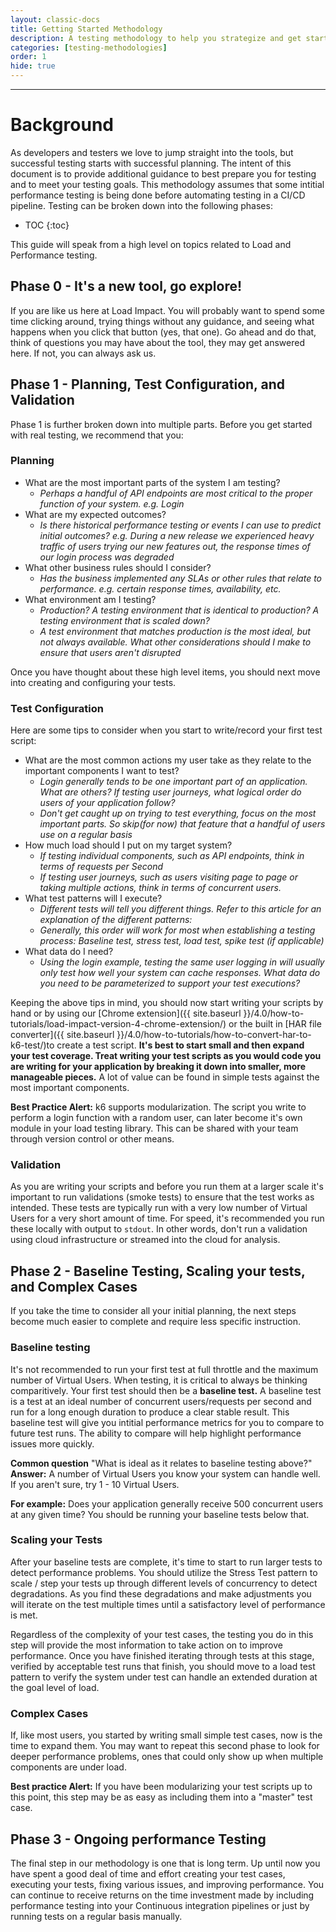 ```yaml
---
layout: classic-docs
title: Getting Started Methodology
description: A testing methodology to help you strategize and get started.
categories: [testing-methodologies]
order: 1
hide: true
---
```


***


<h1>Background</h1>

As developers and testers we love to jump straight into the tools, but successful testing starts with successful planning. The intent of this document is to provide additional guidance to best prepare you for testing and to meet your testing goals. This methodology assumes that some intitial performance testing is being done before automating testing in a CI/CD pipeline. Testing can be broken down into the following phases:

- TOC
{:toc}

This guide will speak from a high level on topics related to Load and Performance testing.

## Phase 0 - It's a new tool, go explore!

If you are like us here at Load Impact.  You will probably want to spend some time clicking around, trying things without any guidance, and seeing what happens when you click that button (yes, that one).  Go ahead and do that, think of questions you may have about the tool, they may get answered here.  If not, you can always ask us.


## Phase 1 - Planning, Test Configuration, and Validation

Phase 1 is further broken down into multiple parts. Before you get started with real testing, we recommend that you:

### Planning

- What are the most important parts of the system I am testing?
  - _Perhaps a handful of API endpoints are most critical to the proper function of your system. e.g. Login_
- What are my expected outcomes?
  - _Is there historical performance testing or events I can use to predict initial outcomes? e.g. During a new release we experienced heavy traffic of users trying our new features out, the response times of our login process was degraded_
- What other business rules should I consider?
  - _Has the business implemented any SLAs or other rules that relate to performance. e.g. certain response times, availability, etc._
- What environment am I testing?
  - _Production? A testing environment that is identical to production? A testing environment that is scaled down?_
  - _A test environment that matches production is the most ideal, but not always available. What other considerations should I make to ensure that users aren't disrupted_


Once you have thought about these high level items, you should next move into creating and configuring your tests.

### Test Configuration

Here are some tips to consider when you start to write/record your first test script:

- What are the most common actions my user take as they relate to the important components I want to test?
  - _Login generally tends to be one important part of an application. What are others? If testing user journeys, what logical order do users of your application follow?_
  - _Don't get caught up on trying to test everything, focus on the most important parts. So skip(for now) that feature that a handful of users use on a regular basis_
- How much load should I put on my target system?
  - _If testing individual components, such as API endpoints, think in terms of requests per Second_
  - _If testing user journeys, such as users visiting page to page or taking multiple actions, think in terms of concurrent users._
- What test patterns will I execute?
  - _Different tests will tell you different things. Refer to this article for an explanation of the different patterns:_
  - _Generally, this order will work for most when establishing a testing process: Baseline test, stress test, load test, spike test (if applicable)_
- What data do I need?
  - _Using the login example, testing the same user logging in will usually only test how well your system can cache responses. What data do you need to be parameterized to support your test executions?_

Keeping the above tips in mind, you should now start writing your scripts by hand or by using our [Chrome extension]({{ site.baseurl }}/4.0/how-to-tutorials/load-impact-version-4-chrome-extension/) or the built in [HAR file converter]({{ site.baseurl }}/4.0/how-to-tutorials/how-to-convert-har-to-k6-test/)to create a test script. **It's best to start small and then expand your test coverage. Treat writing your test scripts as you would code you are writing for your application by breaking it down into smaller, more manageable pieces.** A lot of value can be found in simple tests against the most important components.

**Best Practice Alert:** k6 supports modularization. The script you write to perform a login function with a random user, can later become it's own module in your load testing library. This can be shared with your team through version control or other means.

### Validation

As you are writing your scripts and before you run them at a larger scale it's important to run validations (smoke tests) to ensure that the test works as intended. These tests are typically run with a very low number of Virtual Users for a very short amount of time. For speed, it's recommended you run these locally with output to `stdout`. In other words, don't run a validation using cloud infrastructure or streamed into the cloud for analysis.

## Phase 2 - Baseline Testing, Scaling your tests, and Complex Cases

If you take the time to consider all your initial planning, the next steps become much easier to complete and require less specific instruction.

### Baseline testing

It's not recommended to run your first test at full throttle and the maximum number of Virtual Users. When testing, it is critical to always be thinking comparitively. Your first test should then be a **baseline test.** A baseline test is a test at an ideal number of concurrent users/requests per second and run for a long enough duration to produce a clear stable result. This baseline test will give you intitial performance metrics for you to compare to future test runs. The ability to compare will help highlight performance issues more quickly.

**Common question**  "What is ideal as it relates to baseline testing above?"
**Answer:** A number of Virtual Users you know your system can handle well.  If you aren't sure, try 1 - 10 Virtual Users.

**For example:** Does your application generally receive 500 concurrent users at any given time? You should be running your baseline tests below that.

### Scaling your Tests

After your baseline tests are complete, it's time to start to run larger tests to detect performance problems. You should utilize the Stress Test pattern to scale / step your tests up through different levels of concurrency to detect degradations. As you find these degradations and make adjustments you will iterate on the test multiple times until a satisfactory level of performance is met.

Regardless of the complexity of your test cases, the testing you do in this step will provide the most information to take action on to improve performance. Once you have finished iterating through tests at this stage, verified by acceptable test runs that finish, you should move to a load test pattern to verify the system under test can handle an extended duration at the goal level of load.

### Complex Cases

If, like most users, you started by writing small simple test cases, now is the time to expand them. You may want to repeat this second phase to look for deeper performance problems, ones that could only show up when multiple components are under load.

**Best practice Alert:** If you have been modularizing your test scripts up to this point, this step may be as easy as including them into a "master" test case.

## Phase 3 - Ongoing performance Testing

The final step in our methodology is one that is long term. Up until now you have spent a good deal of time and effort creating your test cases, executing your tests, fixing various issues, and improving performance. You can continue to receive returns on the time investment made by including performance testing into your Continuous integration pipelines or just by running tests on a regular basis manually.
